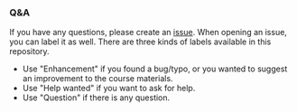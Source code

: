 ### Q&A

If you have any questions, please create an
[issue](https://github.com/KAIST-IS521/2017-Spring/issues).
When opening an issue, you can label it as well. There are three kinds of labels
available in this repository.

- Use "Enhancement" if you found a bug/typo, or you wanted to suggest an
  improvement to the course materials.
- Use "Help wanted" if you want to ask for help.
- Use "Question" if there is any question.

